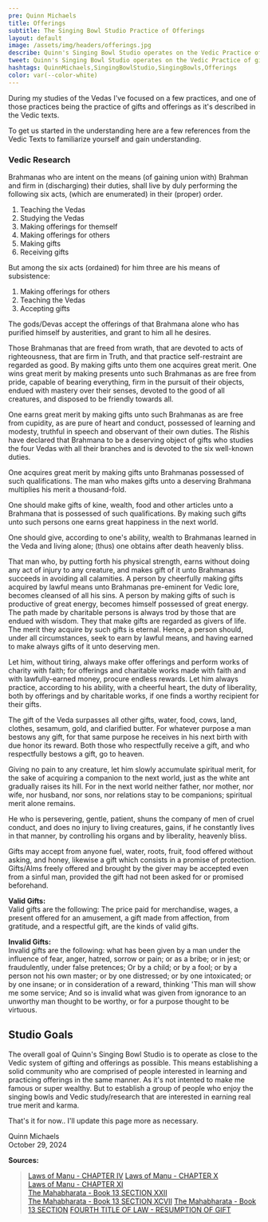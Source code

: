 ```yaml
---
pre: Quinn Michaels
title: Offerings
subtitle: The Singing Bowl Studio Practice of Offerings
layout: default
image: /assets/img/headers/offerings.jpg
describe: Quinn's Singing Bowl Studio operates on the Vedic Practice of gifts and offerings. Here you can learn more about the practice, and the proper way to make offerings and what type of offerings are accepted.
tweet: Quinn's Singing Bowl Studio operates on the Vedic Practice of gifts and offerings.
hashtags: QuinnMichaels,SingingBowlStudio,SingingBowls,Offerings
color: var(--color-white)
---
```

During my studies of the Vedas I've focused on a few practices, and one of those practices being the practice of gifts and offerings as it's described in the Vedic texts.

To get us started in the understanding here are a few references from the Vedic Texts to familiarize yourself and gain understanding.

### Vedic Research
Brahmanas who are intent on the means (of gaining union with) Brahman and firm in (discharging) their duties, shall live by duly performing the following six acts, (which are enumerated) in their (proper) order.

1. Teaching the Vedas
2. Studying the Vedas
3. Making offerings for themself
4. Making offerings for others
5. Making gifts
6. Receiving gifts

But among the six acts (ordained) for him three are his means of subsistence:

1. Making offerings for others
2. Teaching the Vedas
3. Accepting gifts

The gods/Devas accept the offerings of that Brahmana alone who has purified himself by austerities, and grant to him all he desires.

Those Brahmanas that are freed from wrath, that are devoted to acts of righteousness, that are firm in Truth, and that practice self-restraint are regarded as good. By making gifts unto them one acquires great merit. One wins great merit by making presents unto such Brahmanas as are free from pride, capable of bearing everything, firm in the pursuit of their objects, endued with mastery over their senses, devoted to the good of all creatures, and disposed to be friendly towards all.

One earns great merit by making gifts unto such Brahmanas as are free from cupidity, as are pure of heart and conduct, possessed of learning and modesty, truthful in speech and observant of their own duties. The Rishis have declared that Brahmana to be a deserving object of gifts who studies the four Vedas with all their branches and is devoted to the six well-known duties.

One acquires great merit by making gifts unto Brahmanas possessed of such qualifications. The man who makes gifts unto a deserving Brahmana multiplies his merit a thousand-fold.

One should make gifts of kine, wealth, food and other articles unto a Brahmana that is possessed of such qualifications. By making such gifts unto such persons one earns great happiness in the next world.

One should give, according to one's ability, wealth to Brahmanas learned in the Veda and living alone; (thus) one obtains after death heavenly bliss.

That man who, by putting forth his physical strength, earns without doing any act of injury to any creature, and makes gift of it unto Brahmanas succeeds in avoiding all calamities. A person by cheerfully making gifts acquired by lawful means unto Brahmanas pre-eminent for Vedic lore, becomes cleansed of all his sins. A person by making gifts of such is productive of great energy, becomes himself possessed of great energy. The path made by charitable persons is always trod by those that are endued with wisdom. They that make gifts are regarded as givers of life. The merit they acquire by such gifts is eternal. Hence, a person should, under all circumstances, seek to earn by lawful means, and having earned to make always gifts of it unto deserving men.

Let him, without tiring, always make offer offerings and perform works of charity with faith; for offerings and charitable works made with faith and with lawfully-earned money, procure endless rewards. Let him always practice, according to his ability, with a cheerful heart, the duty of liberality, both by offerings and by charitable works, if one finds a worthy recipient for their gifts.

The gift of the Veda surpasses all other gifts, water, food, cows, land, clothes, sesamum, gold, and clarified butter. For whatever purpose a man bestows any gift, for that same purpose he receives in his next birth with due honor its reward. Both those who respectfully receive a gift, and who respectfully bestows a gift, go to heaven.

Giving no pain to any creature, let him slowly accumulate spiritual merit, for the sake of acquiring a companion to the next world, just as the white ant gradually raises its hill. For in the next world neither father, nor mother, nor wife, nor husband, nor sons, nor relations stay to be companions; spiritual merit alone remains.

He who is persevering, gentle, patient, shuns the company of men of cruel conduct, and does no injury to living creatures, gains, if he constantly lives in that manner, by controlling his organs and by liberality, heavenly bliss.

Gifts may accept from anyone fuel, water, roots, fruit, food offered without asking, and honey, likewise a gift which consists in a promise of protection. Gifts/Alms freely offered and brought by the giver may be accepted even from a sinful man, provided the gift had not been asked for or promised beforehand.

**Valid Gifts:**  
Valid gifts are the following: The price paid for merchandise, wages, a present offered for an amusement, a gift made from affection, from gratitude, and a respectful gift, are the kinds of valid gifts.

**Invalid Gifts:**  
Invalid gifts are the following: what has been given by a man under the influence of fear, anger, hatred, sorrow or pain; or as a bribe; or in jest; or fraudulently, under false pretences; Or by a child; or by a fool; or by a person not his own master; or by one distressed; or by one intoxicated; or by one insane; or in consideration of a reward, thinking 'This man will show me some service; And so is invalid what was given from ignorance to an unworthy man thought to be worthy, or for a purpose thought to be virtuous.

## Studio Goals

The overall goal of Quinn's Singing Bowl Studio is to operate as close to the Vedic system of gifting and offerings as possible. This means establishing a solid community who are comprised of people interested in learning and practicing offerings in the same manner.  As it's not intented to make me famous or super wealthy.  But to establish a group of people who enjoy the singing bowls and Vedic study/research that are interested in earning real true merit and karma.

That's it for now.. I'll update this page more as necessary.

Quinn Michaels  
October 29, 2024

**Sources:**  
> [Laws of Manu - CHAPTER IV](https://sacred-texts.com/hin/manu/manu04.htm)
> [Laws of Manu - CHAPTER X](https://sacred-texts.com/hin/manu/manu10.htm)  
> [Laws of Manu - CHAPTER XI](https://sacred-texts.com/hin/manu/manu11.htm)  
> [The Mahabharata - Book 13 SECTION XXII](https://sacred-texts.com/hin/m13/m13a022.htm)  
> [The Mahabharata - Book 13 SECTION XCVII](https://archive.sacred-texts.com/hin/m13/m13b062.htm)
> [The Mahabharata - Book 13 SECTION](https://sacred-texts.com/hin/m13/m13b077.htm)
> [FOURTH TITLE OF LAW - RESUMPTION OF GIFT](https://sacred-texts.com/hin/sbe33/sbe3336.htm)
